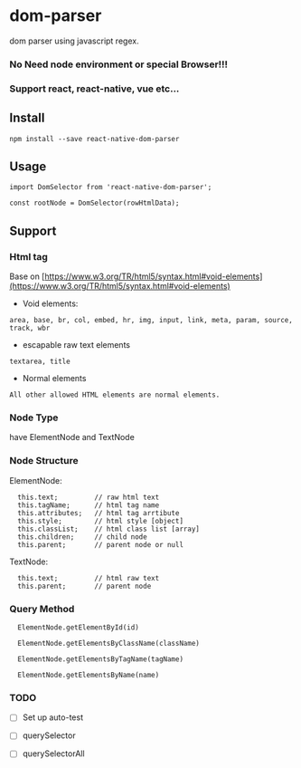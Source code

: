 # dom-parser
dom parser using javascript regex. 


### No Need node environment or special Browser!!!
### Support react, react-native, vue etc...

## Install
```
npm install --save react-native-dom-parser
```

## Usage
```
import DomSelector from 'react-native-dom-parser';

const rootNode = DomSelector(rowHtmlData);
```

## Support

### Html tag
Base on [https://www.w3.org/TR/html5/syntax.html#void-elements](https://www.w3.org/TR/html5/syntax.html#void-elements)
* Void elements:
```
area, base, br, col, embed, hr, img, input, link, meta, param, source, track, wbr
```
* escapable raw text elements
```
textarea, title
```
* Normal elements
```
All other allowed HTML elements are normal elements.
```

### Node Type
have ElementNode and TextNode

### Node Structure

ElementNode:
```
  this.text;         // raw html text
  this.tagName;      // html tag name
  this.attributes;   // html tag arrtibute
  this.style;        // html style [object]
  this.classList;    // html class list [array]
  this.children;     // child node
  this.parent;       // parent node or null
```
TextNode: 
```
  this.text;         // html raw text
  this.parent;       // parent node
```

### Query Method
```
  ElementNode.getElementById(id)
```
```
  ElementNode.getElementsByClassName(className)
```
```
  ElementNode.getElementsByTagName(tagName)
```
```
  ElementNode.getElementsByName(name)
```

### TODO
* [ ] Set up auto-test
* [ ] querySelector 
* [ ] querySelectorAll




